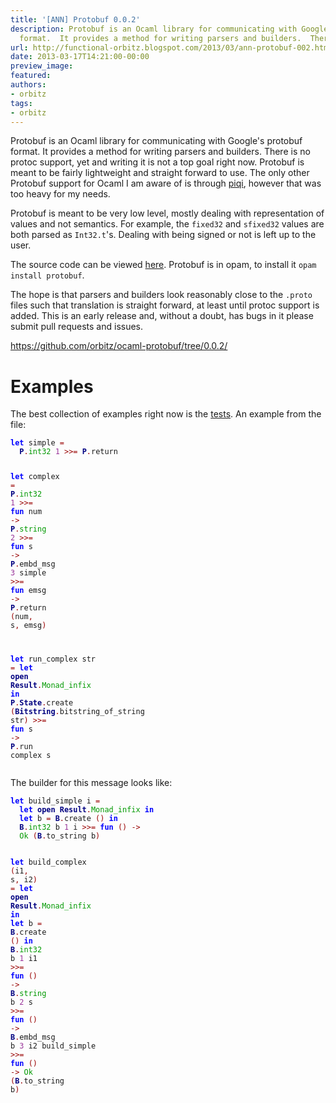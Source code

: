 ```yaml
---
title: '[ANN] Protobuf 0.0.2'
description: Protobuf is an Ocaml library for communicating with Google's protobuf
  format.  It provides a method for writing parsers and builders.  Ther...
url: http://functional-orbitz.blogspot.com/2013/03/ann-protobuf-002.html
date: 2013-03-17T14:21:00-00:00
preview_image:
featured:
authors:
- orbitz
tags:
- orbitz
---
```


<p>
Protobuf is an Ocaml library for communicating with Google's protobuf format.  It provides a method for writing parsers and builders.  There is no protoc support, yet and writing it is not a top goal right now.  Protobuf is meant to be fairly lightweight and straight forward to use.  The only other Protobuf support for Ocaml I am aware of is through <a href="http://piqi.org/">piqi</a>, however that was too heavy for my needs.
</p>

<p>
Protobuf is meant to be very low level, mostly dealing with representation of values and not semantics.  For example, the <code>fixed32</code> and <code>sfixed32</code> values are both parsed as <code>Int32.t</code>'s.  Dealing with being signed or not is left up to the user.
</p>

<p>
The source code can be viewed <a href="https://github.com/orbitz/ocaml-protobuf/tree/0.0.2">here</a>.  Protobuf is in opam, to install it <code>opam install protobuf</code>.
</p>

<p>
The hope is that parsers and builders look reasonably close to the <code>.proto</code> files such that translation is straight forward, at least until protoc support is added.  This is an early release and, without a doubt, has bugs in it please submit pull requests and issues.
</p>

<p>
<a href="https://github.com/orbitz/ocaml-protobuf/tree/0.0.2/">https://github.com/orbitz/ocaml-protobuf/tree/0.0.2/</a>
</p>

<h1>Examples</h1>
<p>
The best collection of examples right now is the <a href="https://github.com/orbitz/ocaml-protobuf/blob/0.0.2/lib/protobuf/protobuf_test.ml">tests</a>.  An example from the file:
</p>

<p>
</p><pre><code><b><font color="#0000FF">let</font></b> simple <font color="#990000">=</font>
  <b><font color="#000080">P</font></b><font color="#990000">.</font><font color="#009900">int32</font> <font color="#993399">1</font> <font color="#990000">&gt;&gt;=</font> <b><font color="#000080">P</font></b><font color="#990000">.</font>return

<b><font color="#0000FF">let</font></b> complex <font color="#990000">=</font>
  <b><font color="#000080">P</font></b><font color="#990000">.</font><font color="#009900">int32</font> <font color="#993399">1</font>           <font color="#990000">&gt;&gt;=</font> <b><font color="#0000FF">fun</font></b> num <font color="#990000">-&gt;</font>
  <b><font color="#000080">P</font></b><font color="#990000">.</font><font color="#009900">string</font> <font color="#993399">2</font>          <font color="#990000">&gt;&gt;=</font> <b><font color="#0000FF">fun</font></b> s <font color="#990000">-&gt;</font>
  <b><font color="#000080">P</font></b><font color="#990000">.</font>embd_msg <font color="#993399">3</font> simple <font color="#990000">&gt;&gt;=</font> <b><font color="#0000FF">fun</font></b> emsg <font color="#990000">-&gt;</font>
  <b><font color="#000080">P</font></b><font color="#990000">.</font>return <font color="#990000">(</font>num<font color="#990000">,</font> s<font color="#990000">,</font> emsg<font color="#990000">)</font>

<b><font color="#0000FF">let</font></b> run_complex str <font color="#990000">=</font>
  <b><font color="#0000FF">let</font></b> <b><font color="#000080">open</font></b> <b><font color="#000080">Result</font></b><font color="#990000">.</font><font color="#009900">Monad_infix</font> <b><font color="#0000FF">in</font></b>
  <b><font color="#000080">P</font></b><font color="#990000">.</font><b><font color="#000080">State</font></b><font color="#990000">.</font>create <font color="#990000">(</font><b><font color="#000080">Bitstring</font></b><font color="#990000">.</font>bitstring_of_string str<font color="#990000">)</font>
  <font color="#990000">&gt;&gt;=</font> <b><font color="#0000FF">fun</font></b> s <font color="#990000">-&gt;</font>
  <b><font color="#000080">P</font></b><font color="#990000">.</font>run complex s
</code></pre>


<p>
The builder for this message looks like:
</p>

<p>
</p><pre><code><b><font color="#0000FF">let</font></b> build_simple i <font color="#990000">=</font>
  <b><font color="#0000FF">let</font></b> <b><font color="#000080">open</font></b> <b><font color="#000080">Result</font></b><font color="#990000">.</font><font color="#009900">Monad_infix</font> <b><font color="#0000FF">in</font></b>
  <b><font color="#0000FF">let</font></b> b <font color="#990000">=</font> <b><font color="#000080">B</font></b><font color="#990000">.</font>create <font color="#990000">()</font> <b><font color="#0000FF">in</font></b>
  <b><font color="#000080">B</font></b><font color="#990000">.</font><font color="#009900">int32</font> b <font color="#993399">1</font> i <font color="#990000">&gt;&gt;=</font> <b><font color="#0000FF">fun</font></b> <font color="#990000">()</font> <font color="#990000">-&gt;</font>
  <font color="#009900">Ok</font> <font color="#990000">(</font><b><font color="#000080">B</font></b><font color="#990000">.</font>to_string b<font color="#990000">)</font>

<b><font color="#0000FF">let</font></b> build_complex <font color="#990000">(</font>i1<font color="#990000">,</font> s<font color="#990000">,</font> i2<font color="#990000">)</font> <font color="#990000">=</font>
  <b><font color="#0000FF">let</font></b> <b><font color="#000080">open</font></b> <b><font color="#000080">Result</font></b><font color="#990000">.</font><font color="#009900">Monad_infix</font> <b><font color="#0000FF">in</font></b>
  <b><font color="#0000FF">let</font></b> b <font color="#990000">=</font> <b><font color="#000080">B</font></b><font color="#990000">.</font>create <font color="#990000">()</font> <b><font color="#0000FF">in</font></b>
  <b><font color="#000080">B</font></b><font color="#990000">.</font><font color="#009900">int32</font> b <font color="#993399">1</font> i1                 <font color="#990000">&gt;&gt;=</font> <b><font color="#0000FF">fun</font></b> <font color="#990000">()</font> <font color="#990000">-&gt;</font>
  <b><font color="#000080">B</font></b><font color="#990000">.</font><font color="#009900">string</font> b <font color="#993399">2</font> s                 <font color="#990000">&gt;&gt;=</font> <b><font color="#0000FF">fun</font></b> <font color="#990000">()</font> <font color="#990000">-&gt;</font>
  <b><font color="#000080">B</font></b><font color="#990000">.</font>embd_msg b <font color="#993399">3</font> i2 build_simple <font color="#990000">&gt;&gt;=</font> <b><font color="#0000FF">fun</font></b> <font color="#990000">()</font> <font color="#990000">-&gt;</font>
  <font color="#009900">Ok</font> <font color="#990000">(</font><b><font color="#000080">B</font></b><font color="#990000">.</font>to_string b<font color="#990000">)</font>
</code></pre>

